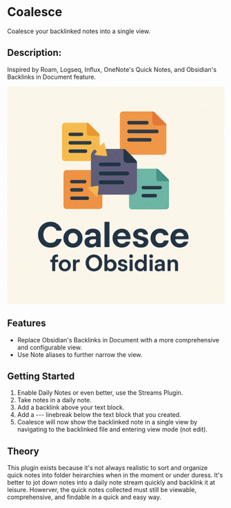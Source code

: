 # Coalesce

Coalesce your backlinked notes into a single view.

## Description:

Inspired by Roam, Logseq, Influx, OneNote's Quick Notes, and Obsidian's Backlinks in Document feature.

![assets/logo-transparent](assets/logo-opaque.png)

## Features
- Replace Obsidian's Backlinks in Document with a more comprehensive and configurable view.
- Use Note aliases to further narrow the view.

## Getting Started
1. Enable Daily Notes or even better, use the Streams Plugin.
2. Take notes in a daily note.
3. Add a backlink above your text block.
4. Add a --- linebreak below the text block that you created.
5. Coalesce will now show the backlinked note in a single view by navigating to the backlinked file and entering view mode (not edit).

## Theory
This plugin exists because it's not always realistic to sort and organize quick notes into folder heirarchies when in the moment or under duress. It's better to jot down notes into a daily note stream quickly and backlink it at leisure. Howerver, the quick notes collected must still be viewable, comprehensive, and findable in a quick and easy way.